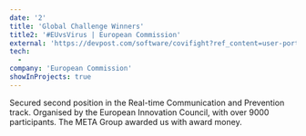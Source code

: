 ```yaml
---
date: '2'
title: 'Global Challenge Winners'
title2: '#EUvsVirus | European Commission'
external: 'https://devpost.com/software/covifight?ref_content=user-portfolio&ref_feature=in_progress'
tech:
  -
company: 'European Commission'
showInProjects: true
---
```


Secured second position in the Real-time Communication and Prevention track. Organised by the European Innovation Council, with over 9000 participants. The META Group awarded us with award money.
